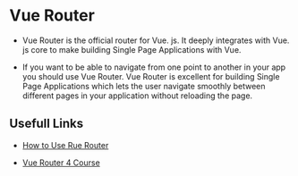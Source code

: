 # Vue Router

- Vue Router is the official router for Vue. js. It deeply integrates with Vue. js core to make building Single Page Applications with Vue.

- If you want to be able to navigate from one point to another in your app you should use Vue Router. Vue Router is excellent for building Single Page Applications which lets the user navigate smoothly between different pages in your application without reloading the page.

## Usefull Links

- [How to Use Rue Router](https://vueschool.io/articles/vuejs-tutorials/how-to-use-vue-router-a-complete-tutorial/)

- [Vue Router 4 Course](https://vueschool.io/courses/vue-router-4-for-everyone)
